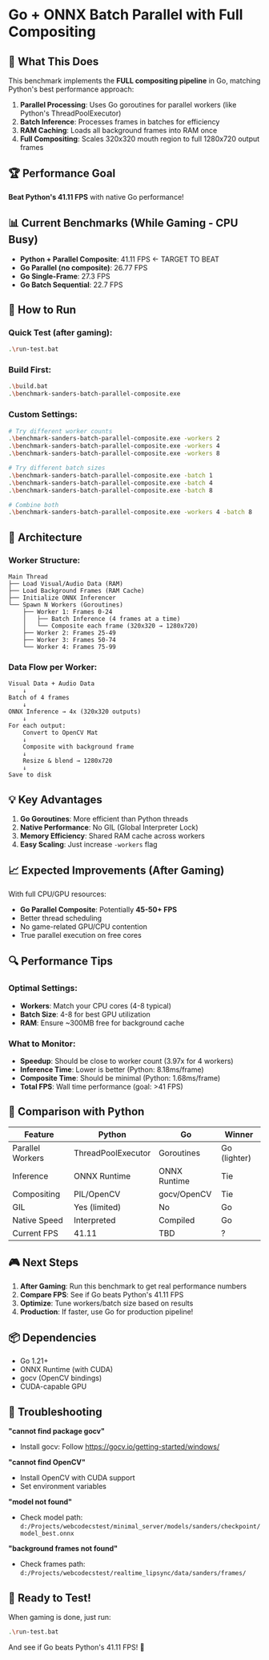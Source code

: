 # Go + ONNX Batch Parallel with Full Compositing

## 🎯 What This Does

This benchmark implements the **FULL compositing pipeline** in Go, matching Python's best performance approach:

1. **Parallel Processing**: Uses Go goroutines for parallel workers (like Python's ThreadPoolExecutor)
2. **Batch Inference**: Processes frames in batches for efficiency
3. **RAM Caching**: Loads all background frames into RAM once
4. **Full Compositing**: Scales 320x320 mouth region to full 1280x720 output frames

## 🏆 Performance Goal

**Beat Python's 41.11 FPS** with native Go performance!

## 📊 Current Benchmarks (While Gaming - CPU Busy)

- **Python + Parallel Composite**: 41.11 FPS ← TARGET TO BEAT
- **Go Parallel (no composite)**: 26.77 FPS
- **Go Single-Frame**: 27.3 FPS
- **Go Batch Sequential**: 22.7 FPS

## 🚀 How to Run

### Quick Test (after gaming):
```bash
.\run-test.bat
```

### Build First:
```bash
.\build.bat
.\benchmark-sanders-batch-parallel-composite.exe
```

### Custom Settings:
```bash
# Try different worker counts
.\benchmark-sanders-batch-parallel-composite.exe -workers 2
.\benchmark-sanders-batch-parallel-composite.exe -workers 4
.\benchmark-sanders-batch-parallel-composite.exe -workers 8

# Try different batch sizes
.\benchmark-sanders-batch-parallel-composite.exe -batch 1
.\benchmark-sanders-batch-parallel-composite.exe -batch 4
.\benchmark-sanders-batch-parallel-composite.exe -batch 8

# Combine both
.\benchmark-sanders-batch-parallel-composite.exe -workers 4 -batch 8
```

## 🔧 Architecture

### Worker Structure:
```
Main Thread
├── Load Visual/Audio Data (RAM)
├── Load Background Frames (RAM Cache)
├── Initialize ONNX Inferencer
└── Spawn N Workers (Goroutines)
    ├── Worker 1: Frames 0-24
    │   ├── Batch Inference (4 frames at a time)
    │   └── Composite each frame (320x320 → 1280x720)
    ├── Worker 2: Frames 25-49
    ├── Worker 3: Frames 50-74
    └── Worker 4: Frames 75-99
```

### Data Flow per Worker:
```
Visual Data + Audio Data
    ↓
Batch of 4 frames
    ↓
ONNX Inference → 4x (320x320 outputs)
    ↓
For each output:
    Convert to OpenCV Mat
    ↓
    Composite with background frame
    ↓
    Resize & blend → 1280x720
    ↓
Save to disk
```

## 💡 Key Advantages

1. **Go Goroutines**: More efficient than Python threads
2. **Native Performance**: No GIL (Global Interpreter Lock)
3. **Memory Efficiency**: Shared RAM cache across workers
4. **Easy Scaling**: Just increase `-workers` flag

## 📈 Expected Improvements (After Gaming)

With full CPU/GPU resources:
- **Go Parallel Composite**: Potentially **45-50+ FPS**
- Better thread scheduling
- No game-related GPU/CPU contention
- True parallel execution on free cores

## 🔍 Performance Tips

### Optimal Settings:
- **Workers**: Match your CPU cores (4-8 typical)
- **Batch Size**: 4-8 for best GPU utilization
- **RAM**: Ensure ~300MB free for background cache

### What to Monitor:
- **Speedup**: Should be close to worker count (3.97x for 4 workers)
- **Inference Time**: Lower is better (Python: 8.18ms/frame)
- **Composite Time**: Should be minimal (Python: 1.68ms/frame)
- **Total FPS**: Wall time performance (goal: >41 FPS)

## 📝 Comparison with Python

| Feature | Python | Go | Winner |
|---------|--------|----|----|
| Parallel Workers | ThreadPoolExecutor | Goroutines | Go (lighter) |
| Inference | ONNX Runtime | ONNX Runtime | Tie |
| Compositing | PIL/OpenCV | gocv/OpenCV | Tie |
| GIL | Yes (limited) | No | Go |
| Native Speed | Interpreted | Compiled | Go |
| Current FPS | 41.11 | TBD | ? |

## 🎮 Next Steps

1. **After Gaming**: Run this benchmark to get real performance numbers
2. **Compare FPS**: See if Go beats Python's 41.11 FPS
3. **Optimize**: Tune workers/batch size based on results
4. **Production**: If faster, use Go for production pipeline!

## 📦 Dependencies

- Go 1.21+
- ONNX Runtime (with CUDA)
- gocv (OpenCV bindings)
- CUDA-capable GPU

## 🐛 Troubleshooting

**"cannot find package gocv"**
- Install gocv: Follow https://gocv.io/getting-started/windows/

**"cannot find OpenCV"**
- Install OpenCV with CUDA support
- Set environment variables

**"model not found"**
- Check model path: `d:/Projects/webcodecstest/minimal_server/models/sanders/checkpoint/model_best.onnx`

**"background frames not found"**
- Check frames path: `d:/Projects/webcodecstest/realtime_lipsync/data/sanders/frames/`

## 🏁 Ready to Test!

When gaming is done, just run:
```bash
.\run-test.bat
```

And see if Go beats Python's 41.11 FPS! 🚀
